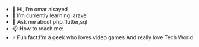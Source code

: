 - 👋 Hi, I’m omar alsayed
- 🌱 I’m currently learning laravel
- 💬 Ask me about php,flutter,sql
- 📫 How to reach me:
- ⚡ Fun fact:I'm a geek who loves video games And really love Tech World 
